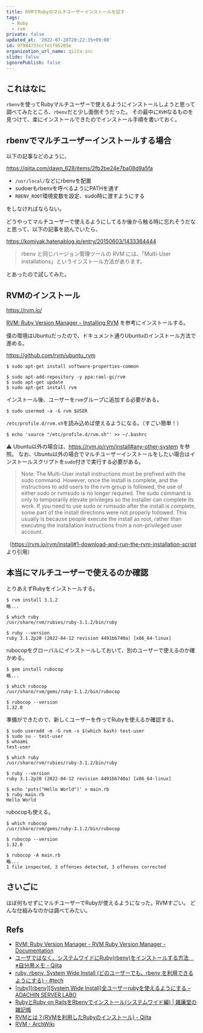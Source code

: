 ```yaml
---
title: RVMでRubyのマルチユーザーインストールを試す
tags:
  - Ruby
  - rvm
private: false
updated_at: '2022-07-28T20:22:35+09:00'
id: 97984733ccfe1f95205e
organization_url_name: qiita-inc
slide: false
ignorePublish: false
---
```

## これはなに

`rbenv`を使ってRubyマルチユーザーで使えるようにインストールしようと思って調べてみたところ、`rbenv`だと少し面倒そうだった。
その最中に`RVM`なるものを見つけて、楽にインストールできたのでインストール手順を書いておく。

## rbenvでマルチユーザーインストールする場合

以下の記事などのように、

https://qiita.com/dawn_628/items/2fb2be24e7ba08d9a5fa

- `/usr/local/`などにrbenvを配置
- sudoerもrbenvを呼べるようにPATHを通す
- `RBENV_ROOT`環境変数を設定、sudo時に渡すようにする

をしなければならない。

どうやってマルチユーザーで使えるようにしてるか後から触る時に忘れそうだなと思って、以下の記事を読んでいたら、

https://komiyak.hatenablog.jp/entry/20150603/1433364444

> rbenv と同じバージョン管理ツールの RVM には、「Multi-User installations」というインストール方法があります。

とあったので試してみた。

## RVMのインストール

https://rvm.io/

[RVM: Ruby Version Manager - Installing RVM](https://rvm.io/rvm/install) を参考にインストールする。

僕の環境はUbuntuだったので、ドキュメント通りUbuntuのインストール方法で進める。

https://github.com/rvm/ubuntu_rvm

```console
$ sudo apt-get install software-properties-common

$ sudo apt-add-repository -y ppa:rael-gc/rvm
$ sudo apt-get update
$ sudo apt-get install rvm
```

インストール後、ユーザーを`rvm`グループに追加する必要がある。

```console
$ sudo usermod -a -G rvm $USER
```

`/etc/profile.d/rvm.sh`を読み込めば使えるようになる。（すごい簡単！）

```console
$ echo 'source "/etc/profile.d/rvm.sh"' >> ~/.bashrc
```

:warning: Ubuntu以外の場合は、https://rvm.io/rvm/install#any-other-system を参照。
なお、Ubuntu以外の場合でマルチユーザーインストールをしたい場合はインストールスクリプトを`sudo`付きで実行する必要がある。

> Note: The Multi-User install instructions must be prefixed with the sudo command. However, once the install is complete, and the instructions to add users to the rvm group is followed, the use of either sudo or rvmsudo is no longer required. The sudo command is only to temporarily elevate privileges so the installer can complete its work. If you need to use sudo or rvmsudo after the install is complete, some part of the install directions were not properly followed. This usually is because people execute the install as root, rather than executing the installation instructions from a non-privileged user account.

（https://rvm.io/rvm/install#1-download-and-run-the-rvm-installation-script より引用）

## 本当にマルチユーザーで使えるのか確認

とりあえずRubyをインストールする。

```console
$ rvm install 3.1.2
略...

$ which ruby
/usr/share/rvm/rubies/ruby-3.1.2/bin/ruby

$ ruby --version
ruby 3.1.2p20 (2022-04-12 revision 4491bb740a) [x86_64-linux]
```

rubocopをグローバルにインストールしておいて、別のユーザーで使えるのか確かめる。

```console
$ gem install rubocop
略...

$ which rubocop
/usr/share/rvm/gems/ruby-3.1.2/bin/rubocop

$ rubocop --version
1.32.0
```

準備ができたので、新しくユーザーを作ってRubyを使えるか確認する。

```console
$ sudo useradd -m -G rvm -s $(which bash) test-user
$ sudo su - test-user
$ whoami
test-user

$ which ruby
/usr/share/rvm/rubies/ruby-3.1.2/bin/ruby

$ ruby --version
ruby 3.1.2p20 (2022-04-12 revision 4491bb740a) [x86_64-linux]

$ echo 'puts("Hello World")' > main.rb
$ ruby main.rb
Hello World
```

rubocopも使える。

```console
$ which rubocop
/usr/share/rvm/gems/ruby-3.1.2/bin/rubocop

$ rubocop --version
1.32.0

$ rubocop -A main.rb
略...
1 file inspected, 3 offenses detected, 3 offenses corrected
```

## さいごに

ほぼ何もせずにマルチユーザーでRubyが使えるようになった。RVMすごい。
どんな仕組みなのかは調べてみたい。

## Refs

- [RVM: Ruby Version Manager - RVM Ruby Version Manager - Documentation](https://rvm.io/)
- [ユーザではなく、システムワイドにRuby(rbenv)をインストールする方法　※自分用メモ - Qiita](https://qiita.com/dawn_628/items/2fb2be24e7ba08d9a5fa)
- [ruby, rbenv, System Wide Install (どのユーザーでも、rbenv を利用できるようにする) - #tech](https://komiyak.hatenablog.jp/entry/20150603/1433364444)
- [[ruby][rbenv][System Wide Install]全ユーザーrubyを使えるようにする – ADACHIN SERVER LABO](https://blog.adachin.me/archives/2182)
- [RubyとRuby on RailsをRbenvでインストール(システムワイド編) | 雑廉堂の雑記帳](https://www.rough-and-cheap.jp/linux/ruby_rbenv_install_systemwide_on_ubuntu18_04/)
- [RVMとは？(RVMを利用したRubyのインストール) - Qiita](https://qiita.com/yunzeroin/items/f685c66a5455d354f6b6)
- [RVM - ArchWiki](https://wiki.archlinux.jp/index.php/RVM)
